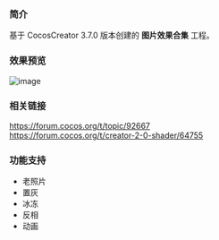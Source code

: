 ### 简介
基于 CocosCreator 3.7.0 版本创建的 **图片效果合集** 工程。

### 效果预览
![image](../../../image/202202/2022022402.png)

### 相关链接
https://forum.cocos.org/t/topic/92667    
https://forum.cocos.org/t/creator-2-0-shader/64755

### 功能支持
- 老照片
- 置灰
- 冰冻
- 反相
- 动画